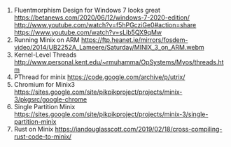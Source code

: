 
1. Fluentmorphism Design for Windows 7 looks great
   https://betanews.com/2020/06/12/windows-7-2020-edition/
   http://www.youtube.com/watch?v=f5hPGcziGe0#action=share
   https://www.youtube.com/watch?v=sLib5QX9qMw
2. Running Minix on ARM
   https://ftp.heanet.ie/mirrors/fosdem-video/2014/UB2252A_Lameere/Saturday/MINIX_3_on_ARM.webm
3. Kernel-Level Threads
   http://www.personal.kent.edu/~rmuhamma/OpSystems/Myos/threads.htm
4. PThread for minix
   https://code.google.com/archive/p/utrix/
5. Chromium for Minix3
   https://sites.google.com/site/pikpikproject/projects/minix-3/pkgsrc/google-chrome
6. Single Partition Minix
   https://sites.google.com/site/pikpikproject/projects/minix-3/single-partition-minix
7. Rust on Minix
   https://iandouglasscott.com/2019/02/18/cross-compiling-rust-code-to-minix/